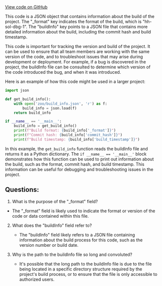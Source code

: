 [View code on GitHub](zoo-labs/zoo/blob/master/contracts/artifacts/@openzeppelin/contracts/token/ERC1155/utils/ERC1155Receiver.sol/ERC1155Receiver.dbg.json)

This code is a JSON object that contains information about the build of the project. The "_format" key indicates the format of the build, which is "hh-sol-dbg-1". The "buildInfo" key points to a JSON file that contains more detailed information about the build, including the commit hash and build timestamp.

This code is important for tracking the version and build of the project. It can be used to ensure that all team members are working with the same version of the code, and to troubleshoot issues that may arise during development or deployment. For example, if a bug is discovered in the project, the buildInfo file can be consulted to determine which version of the code introduced the bug, and when it was introduced.

Here is an example of how this code might be used in a larger project:

```python
import json

def get_build_info():
    with open('zoo/build_info.json', 'r') as f:
        build_info = json.load(f)
    return build_info

if __name__ == '__main__':
    build_info = get_build_info()
    print(f"Build format: {build_info['_format']}")
    print(f"Commit hash: {build_info['commit_hash']}")
    print(f"Build timestamp: {build_info['build_timestamp']}")
```

In this example, the `get_build_info` function reads the buildInfo file and returns it as a Python dictionary. The `if __name__ == '__main__'` block demonstrates how this function can be used to print out information about the build, such as the format, commit hash, and build timestamp. This information can be useful for debugging and troubleshooting issues in the project.
## Questions: 
 1. What is the purpose of the "_format" field?
   - The "_format" field is likely used to indicate the format or version of the code or data contained within this file.

2. What does the "buildInfo" field refer to?
   - The "buildInfo" field likely refers to a JSON file containing information about the build process for this code, such as the version number or build date.

3. Why is the path to the buildInfo file so long and convoluted?
   - It's possible that the long path to the buildInfo file is due to the file being located in a specific directory structure required by the project's build process, or to ensure that the file is only accessible to authorized users.